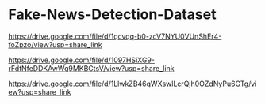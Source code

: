 # Fake-News-Detection-Dataset

https://drive.google.com/file/d/1qcvqq-b0-zcV7NYU0VUnShEr4-foZpzo/view?usp=share_link

https://drive.google.com/file/d/1097HSiXG9-rFdtNfeDDKAwWq9MKBCtsV/view?usp=share_link

https://drive.google.com/file/d/1LlwkZB46qWXswlLcrQjh0OZdNyPu6GTg/view?usp=share_link
